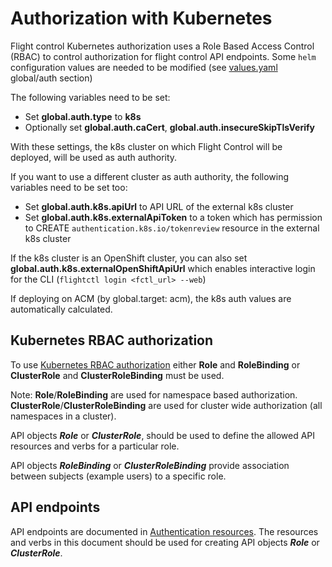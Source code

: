 # Authorization with Kubernetes

Flight control Kubernetes authorization uses a Role Based Access Control (RBAC) to control authorization for flight control API endpoints.
Some `helm` configuration values are needed to be modified (see [values.yaml](https://github.com/flightctl/flightctl/blob/main/deploy/helm/flightctl/values.yaml) global/auth section)

The following variables need to be set:

* Set **global.auth.type** to **k8s**
* Optionally set **global.auth.caCert**, **global.auth.insecureSkipTlsVerify**

With these settings, the k8s cluster on which Flight Control will be deployed, will be used as auth authority.

If you want to use a different cluster as auth authority, the following variables need to be set too:

* Set **global.auth.k8s.apiUrl** to API URL of the external k8s cluster
* Set **global.auth.k8s.externalApiToken** to a token which has permission to CREATE `authentication.k8s.io/tokenreview` resource in the external k8s cluster

If the k8s cluster is an OpenShift cluster, you can also set **global.auth.k8s.externalOpenShiftApiUrl** which enables interactive login for the CLI (`flightctl login <fctl_url> --web`)

If deploying on ACM  (by global.target: acm), the k8s auth values are automatically calculated.

## Kubernetes RBAC authorization

To use [Kubernetes RBAC authorization](https://kubernetes.io/docs/reference/access-authn-authz/rbac/) either **Role** and **RoleBinding**
or **ClusterRole** and **ClusterRoleBinding** must be used.

Note: **Role**/**RoleBinding** are used for namespace based authorization.  **ClusterRole**/**ClusterRoleBinding** are used for cluster
wide authorization (all namespaces in a cluster).

API objects ***Role*** or ***ClusterRole***, should be used to define the allowed API resources and verbs for a particular role.

API objects ***RoleBinding*** or ***ClusterRoleBinding*** provide association between subjects (example users) to a specific role.

## API endpoints

API endpoints are documented in [Authentication resources](auth-resources.md).  The resources and verbs in this document
should be used for creating API objects ***Role*** or ***ClusterRole***.
